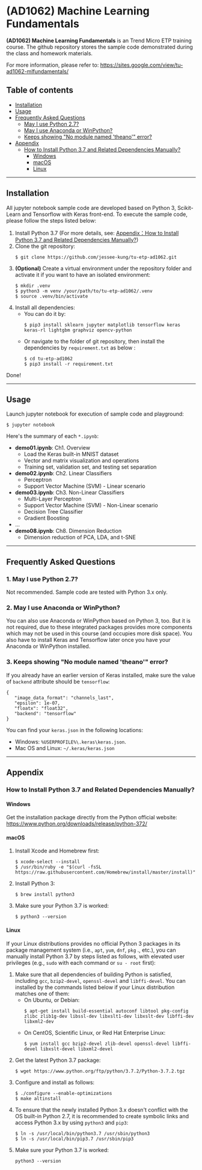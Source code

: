 # (AD1062) Machine Learning Fundamentals

**(AD1062) Machine Learning Fundamentals** is an Trend Micro ETP training course. The github repository stores the sample code demonstrated during the class and homework materials.

For more information, please refer to: https://sites.google.com/view/tu-ad1062-mlfundamentals/

## Table of contents
- [Installation](#installation)
- [Usage](#usage)
- [Frequently Asked Questions](#frequently-asked-questions)
    - [May I use Python 2.7?](#1-may-i-use-python-27)
    - [May I use Anaconda or WinPython?](#2-may-i-use-anaconda-or-winpython)
    - [Keeps showing "No module named 'theano'" error?](#3-keeps-showing-no-module-named-theano-error)
- [Appendix](#appendix)
    - [How to Install Python 3.7 and Related Dependencies Manually?](#how-to-install-python-37-and-related-dependencies-manually)
        - [Windows](#windows)
        - [macOS](#macos)
        - [Linux](#linux)
----
## Installation
All jupyter notebook sample code are developed based on Python 3, Scikit-Learn and Tensorflow with Keras front-end. To execute the sample code, please follow the steps listed below:
1. Install Python 3.7
(For more details, see: [Appendix：How to Install Python 3.7 and Related Dependencies Manually?](#appendix))
2. Clone the git repository:
    ```
    $ git clone https://github.com/jessee-kung/tu-etp-ad1062.git
    ```
3. **(Optional)** Create a virtual environment under the repository folder and activate it if you want to have an isolated environment:
    ```
    $ mkdir .venv
    $ python3 -m venv /your/path/to/tu-etp-ad1062/.venv
    $ source .venv/bin/activate
    ```
4. Install all dependencies:
    - You can do it by:
        ```
        $ pip3 install sklearn jupyter matplotlib tensorflow keras keras-rl lightgbm graphviz opencv-python
        ```
    - Or navigate to the folder of git repository, then install the dependencies by `requirement.txt` as below :
        ```
        $ cd tu-etp-ad1062
        $ pip3 install -r requirement.txt 
        ```

Done!

----
## Usage
Launch jupyter notebook for execution of sample code and playground:
```
$ jupyter notebook
```

Here's the summary of each `*.ipynb`: 
* **demo01.ipynb**: Ch1. Overview
    * Load the Keras built-in MNIST dataset
    * Vector and matrix visualization and operations
    * Training set, validation set, and testing set separation
* **demo02.ipynb**: Ch2. Linear Classifiers
    * Perceptron
    * Support Vector Machine (SVM) - Linear scenario
* **demo03.ipynb**: Ch3. Non-Linear Classifiers
    * Multi-Layer Perceptron
    * Support Vector Machine (SVM) - Non-Linear scenario
    * Decision Tree Classifier
    * Gradient Boosting
* ...
* **demo08.ipynb**: Ch8. Dimension Reduction
    * Dimension reduction of PCA, LDA, and t-SNE

----
## Frequently Asked Questions
### 1. May I use Python 2.7?
Not recommended. Sample code are tested with Python 3.x only.

### 2. May I use Anaconda or WinPython?
You can also use Anaconda or WinPython based on Python 3, too. But it is not required, due to these integrated packages provides more components which may not be used in this course (and occupies more disk space). You also have to install Keras and Tensorflow later once you have your Anaconda or WinPython installed.

### 3. Keeps showing "No module named 'theano'" error?
If you already have an earlier version of Keras installed, make sure the value of `backend` attribute should be `tensorflow`:
```
{
   "image_data_format": "channels_last",
   "epsilon": 1e-07,
   "floatx": "float32",
   "backend": "tensorflow"
}
```
You can find your `keras.json` in the following locations:
* Windows: `%USERPROFILE%\.keras\keras.json`.
* Mac OS and Linux: `~/.keras/keras.json`

----
## Appendix
### How to Install Python 3.7 and Related Dependencies Manually?
#### Windows
Get the installation package directly from the Python official website:
https://www.python.org/downloads/release/python-372/

#### macOS
1. Install Xcode and Homebrew first:
    ```
    $ xcode-select --install
    $ /usr/bin/ruby -e "$(curl -fsSL https://raw.githubusercontent.com/Homebrew/install/master/install)"
    ```
2. Install Python 3:
    ```
    $ brew install python3
    ```
3. Make sure your Python 3.7 is worked:
    ```
    $ python3 --version
    ```

#### Linux
If your Linux distributions provides no official Python 3 packages in its package management system (i.e., `apt`, `yum`, `dnf`, `pkg` ., etc.), you can manually install Python 3.7 by steps listed as follows, with elevated user privileges (e.g., `sudo` with each command or `su - root` first):
1. Make sure that all dependencies of building Python is satisfied, including `gcc`, `bzip2-devel`, `openssl-devel` and `libffi-devel`. You can installed by the commands listed below if your Linux distribution matches one of them:
    - On Ubuntu, or Debian:
        ```
        $ apt-get install build-essential autoconf libtool pkg-config zlibc zlib1g-dev libssl-dev libxslt1-dev libxslt-dev libffi-dev libxml2-dev
        ```
    - On CentOS, Scientific Linux, or Red Hat Enterprise Linux:
        ```
        $ yum install gcc bzip2-devel zlib-devel openssl-devel libffi-devel libxslt-devel libxml2-devel 
        ```
2. Get the latest Python 3.7 package:
    ```
    $ wget https://www.python.org/ftp/python/3.7.2/Python-3.7.2.tgz
    ```
3. Configure and install as follows:
    ```
    $ ./configure --enable-optimizations
    $ make altinstall
    ```
4. To ensure that the newly installed Python 3.x doesn't conflict with the OS built-in Python 2.7, it is recommended to create symbolic links and access Python 3.x by using `python3` and `pip3`:
    ```
    $ ln -s /usr/local/bin/python3.7 /usr/sbin/python3
    $ ln -s /usr/local/bin/pip3.7 /usr/sbin/pip3
    ```
5. Make sure your Python 3.7 is worked:
    ```
    python3 --version
    ```